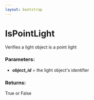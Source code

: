 ```yaml
---
layout: bootstrap
---
```


# IsPointLight

Verifies a light object is a point light
          

### Parameters:

- ***object_id*** = the light object's identifier
        

### Returns:


True or False
        



